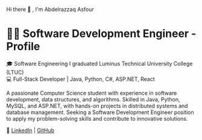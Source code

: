Hi there 🙌 , I'm Abdelrazzaq Asfour
# 👨‍💻 Software Development Engineer - Profile

🎓 Software Engineering I graduated  Luminus Technical University College (LTUC)  
💻 Full-Stack Developer | Java, Python, C#, ASP.NET, React  

A passionate Computer Science student with experience in software development, data 
structures, and algorithms. Skilled in Java, Python, MySQL, and ASP.NET, with hands-on 
projects in distributed systems and database management. Seeking a Software Development 
Engineer position to apply my problem-solving skills and contribute to innovative solutions.


🔗 [LinkedIn](https://www.linkedin.com/in/abdelrazzaqasfour/) | [GitHub](https://github.com/Abdelrazzaq-Asfour)
